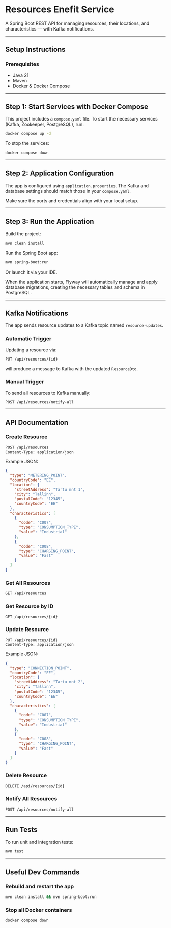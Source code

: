 # Resources Enefit Service

A Spring Boot REST API for managing resources, their locations, and characteristics — with Kafka notifications.

---

## Setup Instructions

### Prerequisites

- Java 21
- Maven
- Docker & Docker Compose

---

## Step 1: Start Services with Docker Compose

This project includes a `compose.yaml` file. To start the necessary services (Kafka, Zookeeper, PostgreSQL), run:

```bash
docker compose up -d
```

To stop the services:

```bash
docker compose down
```

---

## Step 2: Application Configuration

The app is configured using `application.properties`. The Kafka and database settings should match those in your `compose.yaml`.

Make sure the ports and credentials align with your local setup.

---

## Step 3: Run the Application

Build the project:

```bash
mvn clean install
```

Run the Spring Boot app:

```bash
mvn spring-boot:run
```

Or launch it via your IDE.

When the application starts, Flyway will automatically manage and apply database migrations, creating the necessary tables and schema in PostgreSQL.

---

## Kafka Notifications

The app sends resource updates to a Kafka topic named `resource-updates`.

### Automatic Trigger

Updating a resource via:

```http
PUT /api/resources/{id}
```

will produce a message to Kafka with the updated `ResourceDto`.

### Manual Trigger

To send all resources to Kafka manually:

```http
POST /api/resources/notify-all
```

---

## API Documentation

### Create Resource

```http
POST /api/resources
Content-Type: application/json
```

Example JSON:

```json
{
  "type": "METERING_POINT",
  "countryCode": "EE",
  "location": {
    "streetAddress": "Tartu mnt 1",
    "city": "Tallinn",
    "postalCode": "12345",
    "countryCode": "EE"
  },
  "characteristics": [
    {
      "code": "C007",
      "type": "CONSUMPTION_TYPE",
      "value": "Industrial"
    },
    {
      "code": "C008",
      "type": "CHARGING_POINT",
      "value": "Fast"
    }
  ]
}
```

### Get All Resources

```http
GET /api/resources
```

### Get Resource by ID

```http
GET /api/resources/{id}
```

### Update Resource

```http
PUT /api/resources/{id}
Content-Type: application/json
```

Example JSON:

```json
{
  "type": "CONNECTION_POINT",
  "countryCode": "EE",
  "location": {
    "streetAddress": "Tartu mnt 2",
    "city": "Tallinn",
    "postalCode": "12345",
    "countryCode": "EE"
  },
  "characteristics": [
    {
      "code": "C007",
      "type": "CONSUMPTION_TYPE",
      "value": "Industrial"
    },
    {
      "code": "C008",
      "type": "CHARGING_POINT",
      "value": "Fast"
    }
  ]
}
```

### Delete Resource

```http
DELETE /api/resources/{id}
```

### Notify All Resources

```http
POST /api/resources/notify-all
```

---

## Run Tests

To run unit and integration tests:

```bash
mvn test
```

---

## Useful Dev Commands

### Rebuild and restart the app

```bash
mvn clean install && mvn spring-boot:run
```

### Stop all Docker containers

```bash
docker compose down
```
